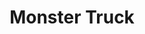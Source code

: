 ---
title: "Monster Truck"
summary: "Monster Truck are a Canadian hard rock band from Hamilton, Ontario"
image: "monster-truck.jpg"
apple_music_artist_url: "https://music.apple.com/gb/artist/monster-truck/466061729"
---